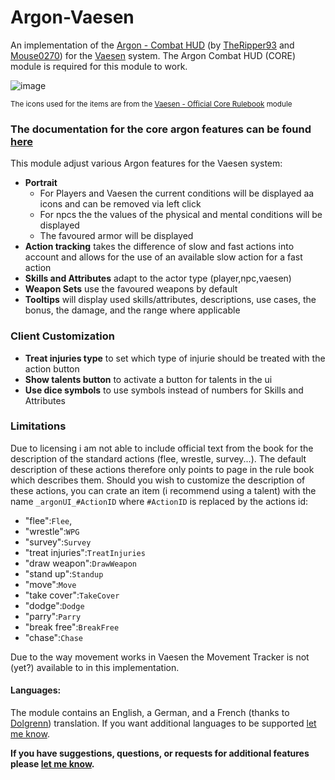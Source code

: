 # Argon-Vaesen
An implementation of the [Argon - Combat HUD](https://foundryvtt.com/packages/enhancedcombathud) (by [TheRipper93](https://theripper93.com/) and [Mouse0270](https://github.com/mouse0270)) for the [Vaesen](https://foundryvtt.com/packages/vaesen) system. The Argon Combat HUD (CORE) module is required for this module to work.

![image](https://github.com/Saibot393/enhancedcombathud-vaesen/assets/137942782/9819feb6-4895-4c1f-9b79-be4a030d5265)

<sup>The icons used for the items are from the [Vaesen - Official Core Rulebook](https://foundryvtt.com/packages/vaesen-core) module</sup>

### The documentation for the core argon features can be found [here](https://api.theripper93.com/modulewiki/enhancedcombathud/free)

This module adjust various Argon features for the Vaesen system:
- **Portrait**
    - For Players and Vaesen the current conditions will be displayed aa icons and can be removed via left click
    - For npcs the the values of the physical and mental conditions will be displayed
    - The favoured armor will be displayed
- **Action tracking** takes the difference of slow and fast actions into account and allows for the use of an available slow action for a fast action
- **Skills and Attributes** adapt to the actor type (player,npc,vaesen)
- **Weapon Sets** use the favoured weapons by default
- **Tooltips** will display used skills/attributes, descriptions, use cases, the bonus, the damage, and the range where applicable

### Client Customization
- **Treat injuries type** to set which type of injurie should be treated with the action button
- **Show talents button** to activate a button for talents in the ui
- **Use dice symbols** to use symbols instead of numbers for Skills and Attributes

### Limitations

Due to licensing i am not able to include official text from the book for the description of the standard actions (flee, wrestle, survey...). The default description of these actions therefore only points to page in the rule book which describes them. Should you wish to customize the description of these actions, you can crate an item (i recommend using a talent) with the name `_argonUI_#ActionID` where `#ActionID` is replaced by the actions id:
- "flee":`Flee`,
- "wrestle":`WPG`
- "survey":`Survey`
- "treat injuries":`TreatInjuries`
- "draw weapon":`DrawWeapon`
- "stand up":`Standup`
- "move":`Move`
- "take cover":`TakeCover`
- "dodge":`Dodge`
- "parry":`Parry`
- "break free":`BreakFree`
- "chase":`Chase`

Due to the way movement works in Vaesen the Movement Tracker is not (yet?) available to in this implementation.

#### Languages:

The module contains an English, a German, and a French (thanks to [Dolgrenn](https://github.com/Dolgrenn)) translation. If you want additional languages to be supported [let me know](https://github.com/Saibot393/enhancedcombathud-vaesen/issues).

**If you have suggestions, questions, or requests for additional features please [let me know](https://github.com/Saibot393/enhancedcombathud-vaesen/issues).**
